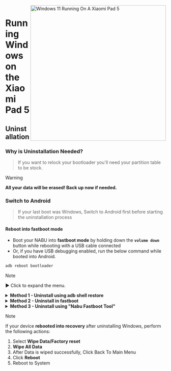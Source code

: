 <img align="right" src="https://raw.githubusercontent.com/erdilS/Port-Windows-11-Xiaomi-Pad-5/main/nabu.png" width="425" alt="Windows 11 Running On A Xiaomi Pad 5">

# Running Windows on the Xiaomi Pad 5

## Uninstallation

### Why is Uninstallation Needed?
> If you want to relock your bootloader you'll need your partition table to be stock.

> [!Warning]
> **All your data will be erased! Back up now if needed.**

### Switch to Android 
> If your last boot was Windows, Switch to Android first before starting the uninstallation process

#### Reboot into fastboot mode
- Boot your NABU into **fastboot mode** by holding down the **`volume down`** button while rebooting with a USB cable connected
- Or, if you have USB debugging enabled, run the below command while booted into Android.
```cmd
adb reboot bootloader
```

> [!NOTE]
>
> ▶️ Click to expand the menu.

<details>
  <summary><strong>Method 1 - Uninstall using adb shell restore</strong></summary>

### Prerequisites
- [```Android platform tools```](https://developer.android.com/studio/releases/platform-tools)

- [```Modified Recovery Image```](https://github.com/erdilS/Port-Windows-11-Xiaomi-Pad-5/releases/download/1.0/recovery.img) 

#### Boot the modded recovery
> Open a CMD window inside the platform-tools folder, then (while your tablet is in fastboot mode) run
```cmd
fastboot boot path\to\recovery.img
```

### Restore the partition layout
> [!Warning]
> This will wipe your Android files. Backup first if needed.

```cmd
adb shell restore
```

#### Reboot into Android 
```cmd
adb reboot 
```

## Done!

</details>

<details>
  <summary><strong>Method 2 - Uninstall in fastboot</strong></summary>

### Prerequisites
- [```Android platform tools```](https://developer.android.com/studio/releases/platform-tools)

- [```gpt_both0.bin```](https://github.com/erdilS/Port-Windows-11-Xiaomi-Pad-5/releases/download/1.0/gpt_both0.bin) 

### Restore partition table   
> Replace ```path\to\gpt_both0.bin``` with the path to the gpt_both0.bin file.
```cmd
fastboot flash partition:0 path\to\gpt_both0.bin
```

#### Erase userdata
> To avoid a bootloop and restore FS size
```cmd
fastboot -w
```

#### Reboot into Android
```cmd
fastboot reboot
```

## Done!

</details>

<details>
  <summary><strong>Method 3 - Uninstall using "Nabu Fastboot Tool"</strong></summary>

### Prerequisites
 `A `**`cable`**` to connect your `**`Xiaomi Pad 5`**` to your `**`other device`**`

 **`Any other device (Android, Windows, Mac or Linux)`**

### Connect to the Fastboot Tool on the website
- Open the **[Nabu Fastboot Tool](https://arkt-7.github.io/nabu/)** in the browser of any device.
- Click on the **`Connect Device Fastboot`** button.
- Select **`Android`** from the list that appears and **`allow`** permissions.

### Format and Make partition Stock
- Scroll down to the **`Format/wipe make Partition Stock`** section.
- In the input box, type **`format`**.
- Finally, click the **`Format/Wipe`** button and press **`OK`** when a warning popup appears.
- Once the formatting completes, a success popup will appear. Click **`OK`** to dismiss the popup.
- Scroll up and click on the **`Reboot Device`** button to restart your device.

## Done!

</details>

> [!NOTE]
> If your device **rebooted into recovery** after uninstalling Windows, perform the following actions:
> 1. Select **Wipe Data/Factory reset**
> 2. **Wipe All Data**
> 3. After Data is wiped successfully, Click Back To Main Menu
> 4. Click **Reboot**
> 5. Reboot to System





















